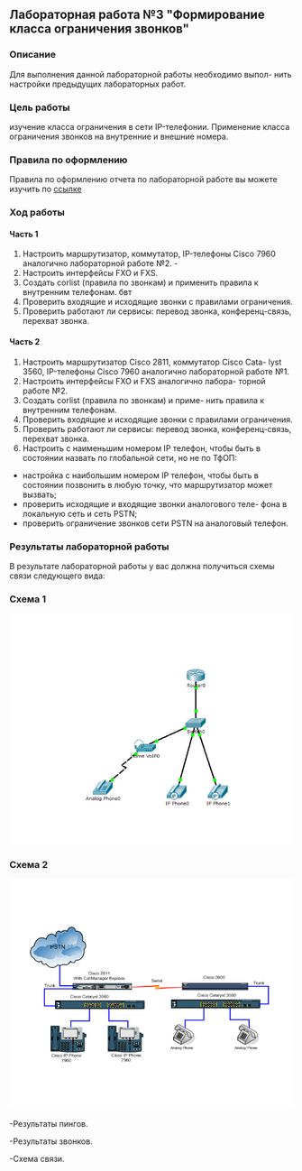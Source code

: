 ## Лабораторная работа №3 "Формирование класса ограничения звонков"

### Описание
Для выполнения данной лабораторной работы необходимо выпол- нить настройки предыдущих лабораторных работ.

### Цель работы
изучение класса ограничения в сети IP-телефонии. Применение класса ограничения звонков на внутренние и внешние номера.

### Правила по оформлению
Правила по оформлению отчета по лабораторной работе вы можете изучить по [ссылке](../reportdesign.md)

### Ход работы

#### Часть 1

1. Настроить маршрутизатор, коммутатор, IP-телефоны Cisco 7960 аналогично лабораторной работе №2. -
2. Настроить интерфейсы FXO и FXS.
3. Создать corlist (правила по звонкам) и применить правила к внутренним телефонам. бвт
4. Проверить входящие и исходящие звонки с правилами ограничения.
5. Проверить работают ли сервисы: перевод звонка, конференц-связь, перехват звонка.

#### Часть 2 

1. Настроить маршрутизатор Cisco 2811, коммутатор Cisco Cata- lyst 3560, IP-телефоны Cisco 7960 аналогично лабораторной работе №1.
2. Настроить интерфейсы FXO и FXS аналогично лабора- торной работе №2.
3. Создать corlist (правила по звонкам) и приме- нить правила к внутренним телефонам.
4. Проверить входящие и исходящие звонки с правилами ограничения.
5. Проверить работают ли сервисы: перевод звонка, конференц-связь, перехват звонка.
6. Настроить с наименьшим номером IP телефон, чтобы быть в состоянии назвать по глобальной сети, но не по ТфОП:
- настройка с наибольшим номером IP телефон, чтобы быть в состоянии позвонить в любую точку, что маршрутизатор может вызвать;
- проверить исходящие и входящие звонки аналогового теле- фона в локальную сеть и сеть PSTN;
- проверить ограничение звонков сети PSTN на аналоговый телефон.

### Результаты лабораторной работы
В результате лабораторной работы у вас должна получиться схемы связи следующего вида:

### Схема 1

![Схема 1](sh1.png)

### Схема 2

![Схема 2](sh2.png)

-Результаты пингов.

-Результаты звонков.

-Схема связи.
